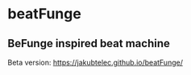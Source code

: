 # beatFunge

## BeFunge inspired beat machine

Beta version: https://jakubtelec.github.io/beatFunge/